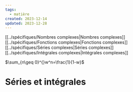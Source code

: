 ```yaml
---
tags:
  - matière
created: 2023-12-14
updated: 2023-12-28
---
```


[[../spécifiques/Nombres complexes|Nombres complexes]]
[[../spécifiques/Fonctions complexes|Fonctions complexes]]
[[../spécifiques/Séries complexes|Séries complexes]]
[[../spécifiques/Intégrales complexes|Intégrales complexes]]



$\sum_{n\geq 0}^{}w^n=\frac{1}{1-w}$
# Séries et intégrales
